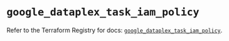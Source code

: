 # `google_dataplex_task_iam_policy`

Refer to the Terraform Registry for docs: [`google_dataplex_task_iam_policy`](https://registry.terraform.io/providers/hashicorp/google-beta/5.29.0/docs/resources/google_dataplex_task_iam_policy).
